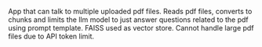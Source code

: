 App that can talk to multiple uploaded pdf files.
Reads pdf files, converts to chunks and limits the llm model to just answer questions related to the pdf using prompt template.
FAISS used as vector store. 
Cannot handle large pdf files due to API token limit.
